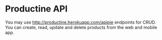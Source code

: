 # Productine API

You may use http://productine.herokuapp.com/apipie endpoints for CRUD. You can create, read, update and delete products from the web and mobile app.
